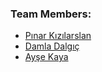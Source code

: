 
### Team Members:
* [Pınar Kızılarslan](https://github.com/pinarkizilarslan)
* [Damla Dalgıç](https://github.com/damladlg)
* [Ayşe Kaya](https://github.com/ayseekaya)
